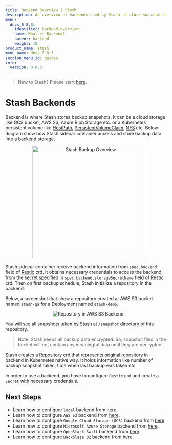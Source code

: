 ```yaml
---
title: Backend Overview | Stash
description: An overview of backends used by Stash to store snapshot data.
menu:
  docs_0.8.3:
    identifier: backend-overview
    name: What is Backend?
    parent: backend
    weight: 10
product_name: stash
menu_name: docs_0.8.3
section_menu_id: guides
info:
  version: 0.8.3
---
```


> New to Stash? Please start [here](/docs/0.8.3/concepts/README).

# Stash Backends

Backend is where Stash stores backup snapshots. It can be a cloud storage like GCS bucket, AWS S3, Azure Blob Storage etc. or a Kubernetes persistent volume like [HostPath](https://kubernetes.io/docs/concepts/storage/volumes/#hostpath), [PersistentVolumeClaim](https://kubernetes.io/docs/concepts/storage/volumes/#persistentvolumeclaim), [NFS](https://kubernetes.io/docs/concepts/storage/volumes/#nfs) etc. Below diagram show how Stash sidecar container access and store backup data into a backend storage.

<p align="center">
  <img alt="Stash Backup Overview" height="350px", src="/docs/0.8.3/images/backup-overview.png">
</p>

Stash sidecar container receive backend information from `spec.backend` field of [Restic](/docs/0.8.3/concepts/crds/restic) crd. It obtains necessary credentials to access the backend from the secret specified in `spec.backend.storageSecretName` field of Restic crd. Then on first backup schedule, Stash initialize a repository in the backend.

Below, a screenshot that show a repository created at AWS S3 bucket named `stash-qa` for a Deployment named `stash-demo`.

<p align="center">
  <img alt="Repository in AWS S3 Backend", src="/docs/0.8.3/images/platforms/eks/s3-backup-repository.png">
</p>

You will see all snapshots taken by Stash at `/snapshot` directory of this repository.

> Note: Stash keeps all backup data encrypted. So, snapshot files in the bucket will not contain any meaningful data until they are decrypted.

Stash creates a [Repository](/docs/0.8.3/concepts/crds/repository) crd that represents original repository in backend in Kubernetes native way. It holds information like number of backup snapshot taken, time when last backup was taken etc.

In order to use a backend, you have to configure `Restic` crd and create a `Secret` with necessary credentials.

## Next Steps

- Learn how to configure `local` backend from [here](/docs/0.8.3/guides/backends/local).
- Learn how to configure `AWS S3` backend from [here](/docs/0.8.3/guides/backends/s3).
- Learn how to configure `Google Cloud Storage (GCS)` backend from [here](/docs/0.8.3/guides/backends/gcs).
- Learn how to configure `Microsoft Azure Storage` backend from [here](/docs/0.8.3/guides/backends/azure).
- Learn how to configure `OpenStack Swift` backend from [here](/docs/0.8.3/guides/backends/swift).
- Learn how to configure `Backblaze B2` backend from [here](/docs/0.8.3/guides/backends/b2).
